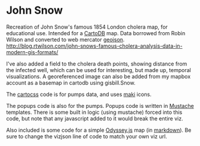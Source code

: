 John Snow
========
Recreation of John Snow's famous 1854 London cholera map, for educational use. Intended for a [CartoDB](www.cartodb.com) map.
Data borrowed from Robin Wilson and converted to web mercator [geojson](geojson.io).
http://blog.rtwilson.com/john-snows-famous-cholera-analysis-data-in-modern-gis-formats/

I've also added a field to the cholera death points, showing distance from the infected well, which can be used for interesting, but made up, temporal visualizations. 
A georeferenced image can also be added from my mapbox account as a basemap in cartodb using gisbill.Snow.

The [cartocss](https://www.mapbox.com/tilemill/docs/manual/carto/) code is for pumps data, and uses [maki](https://www.mapbox.com/maki/) icons.

The popups code is also for the pumps. Popups code is written in [Mustache](http://mustache.github.io/) templates. There is some built in logic (using mustache) forced into this code, but note that any javascript added to it would break the entire viz.

Also included is some code for a simple [Odyssey.js](http://cartodb.github.io/odyssey.js/) map (in [markdown](http://daringfireball.net/projects/markdown/)).
Be sure to change the vizjson line of code to match your own viz url.
